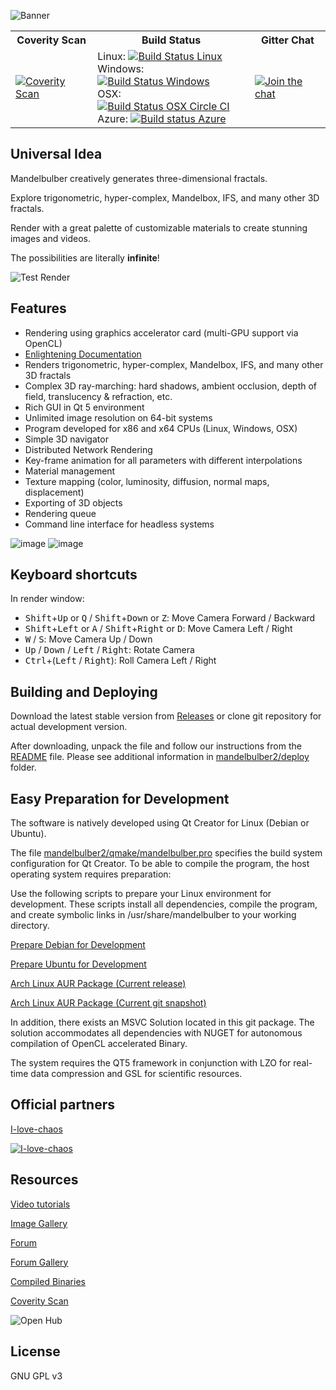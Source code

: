 ![Banner](https://raw.githubusercontent.com/buddhi1980/mandelbulber2/wiki/assets/images/mandelbulberBanner.png)
<table>
<tr>
    <th>Coverity Scan</th>
    <th>Build Status</th>
    <th>Gitter Chat</th>
</tr>
<tr>
    <td><a href="https://scan.coverity.com/projects/mandelbulber-v2">
        <img alt="Coverity Scan" src="https://scan.coverity.com/projects/4723/badge.svg?flat=1"></a></td>
    <td>
        Linux: <a href="https://travis-ci.org/buddhi1980/mandelbulber2">
                <img alt="Build Status Linux" src="https://travis-ci.org/buddhi1980/mandelbulber2.svg"></a></br>
        Windows: <a href="https://ci.appveyor.com/project/buddhi1980/mandelbulber2">
                <img alt="Build Status Windows" src="https://ci.appveyor.com/api/projects/status/urd2h30tu7reg4mp?svg=true"></a></br>
        OSX: <a href="https://circleci.com/gh/buddhi1980/mandelbulber2">
                <img alt="Build Status OSX Circle CI" src="https://circleci.com/gh/buddhi1980/mandelbulber2.svg?style=shield">
</a></br>
Azure: <a href="https://dev.azure.com/buddhi19800328/Mandelbulber/_build?definitionId=1"><img alt="Build status Azure" src="https://dev.azure.com/buddhi19800328/Mandelbulber/_apis/build/status/buddhi1980.mandelbulber2?branchName=master"></a>

</td>
    </td>
    <td><a href="https://gitter.im/buddhi1980/mandelbulber2?utm_source=badge&utm_medium=badge&utm_campaign=pr-badge&utm_content=badge">
        <img alt="Join the chat" src="https://badges.gitter.im/Join%20Chat.svg"></a></td>
</tr>
</table>




## Universal Idea

Mandelbulber creatively generates three-dimensional fractals.

Explore trigonometric, hyper-complex, Mandelbox, IFS, and many other 3D fractals.

Render with a great palette of customizable materials to create stunning images and videos.

The possibilities are literally **infinite**!

![Test Render](https://raw.githubusercontent.com/buddhi1980/mandelbulber2/wiki/assets/images/mandelbulberTestrender.jpg)

## Features

- Rendering using graphics accelerator card (multi-GPU support via OpenCL)
- [Enlightening Documentation](https://github.com/buddhi1980/mandelbulber_doc/)
- Renders trigonometric, hyper-complex, Mandelbox, IFS, and many other 3D fractals
- Complex 3D ray-marching: hard shadows, ambient occlusion, depth of field, translucency & refraction, etc.
- Rich GUI in Qt 5 environment
- Unlimited image resolution on 64-bit systems
- Program developed for x86 and x64 CPUs (Linux, Windows, OSX)
- Simple 3D navigator
- Distributed Network Rendering
- Key-frame animation for all parameters with different interpolations
- Material management
- Texture mapping (color, luminosity, diffusion, normal maps, displacement)
- Exporting of 3D objects
- Rendering queue
- Command line interface for headless systems


![image](https://cloud.githubusercontent.com/assets/11696990/13788910/173cf11a-eae2-11e5-884e-f1d03924a5f3.png)
![image](https://user-images.githubusercontent.com/11696990/52135525-4c3ad100-2646-11e9-920b-770747cb90c0.png)

## Keyboard shortcuts

In render window:

  - <kbd>Shift</kbd>+<kbd>Up</kbd> or <kbd>Q</kbd> / <kbd>Shift</kbd>+<kbd>Down</kbd> or <kbd>Z</kbd>: Move Camera Forward / Backward
  - <kbd>Shift</kbd>+<kbd>Left</kbd> or <kbd>A</kbd> / <kbd>Shift</kbd>+<kbd>Right</kbd> or <kbd>D</kbd>: Move Camera Left / Right
  - <kbd>W</kbd> / <kbd>S</kbd>: Move Camera Up / Down
  - <kbd>Up</kbd> / <kbd>Down</kbd> / <kbd>Left</kbd> / <kbd>Right</kbd>: Rotate Camera
  - <kbd>Ctrl</kbd>+(<kbd>Left</kbd> / <kbd>Right</kbd>): Roll Camera Left / Right

## Building and Deploying 

Download the latest stable version from [Releases](https://github.com/buddhi1980/mandelbulber2/releases) or clone git repository for actual development version.

After downloading, unpack the file and follow our instructions from the [README](https://raw.githubusercontent.com/buddhi1980/mandelbulber2/master/mandelbulber2/deploy/README) file.
Please see additional information in [mandelbulber2/deploy](mandelbulber2/deploy) folder.

## Easy Preparation for Development

The software is natively developed using Qt Creator for Linux (Debian or Ubuntu).

The file [mandelbulber2/qmake/mandelbulber.pro](https://github.com/buddhi1980/mandelbulber2/blob/master/mandelbulber2/qmake/mandelbulber.pro) specifies the build system configuration for Qt Creator. To be able to compile the program, the host operating system requires preparation:

Use the following scripts to prepare your Linux environment for development.
These scripts install all dependencies, compile the program, and create symbolic links in /usr/share/mandelbulber to your working directory.

[Prepare Debian for Development](https://github.com/buddhi1980/mandelbulber2/blob/master/mandelbulber2/tools/prepare_for_dev_debian_testing.sh)

[Prepare Ubuntu for Development](https://github.com/buddhi1980/mandelbulber2/blob/master/mandelbulber2/tools/prepare_for_dev_ubuntu.sh)

[Arch Linux AUR Package (Current release)](https://aur.archlinux.org/packages/mandelbulber2/)

[Arch Linux AUR Package (Current git snapshot)](https://aur.archlinux.org/packages/mandelbulber2-git/)

In addition, there exists an MSVC Solution located in this git package. The solution accommodates all dependencies with NUGET for autonomous compilation of OpenCL accelerated Binary.

The system requires the QT5 framework in conjunction with LZO for real-time data compression and GSL for scientific resources.

## Official partners

[I-love-chaos](http://ilc.fractalforums.com)

[![I-love-chaos](http://ilc.fractalforums.com/img/thumbnail/img/ilc-128x128.png)](http://ilc.fractalforums.com)

## Resources
[Video tutorials](https://www.youtube.com/playlist?list=PLOwamUnstvZF0Y9sjxvwHNvrHHF1ZzFql)

[Image Gallery](http://krzysztofmarczak.deviantart.com/gallery/)

[Forum](https://fractalforums.org/mandelbulber/14)

[Forum Gallery](http://www.fractalforums.com/index.php?action=gallery;cat=51)

[Compiled Binaries](http://sourceforge.net/projects/mandelbulber/)

[Coverity Scan](http://scan.coverity.com/projects/4723?tab=overview)

![Open Hub](https://www.openhub.net/p/mandelbulber2/widgets/project_thin_badge.gif)

## License

GNU GPL v3
